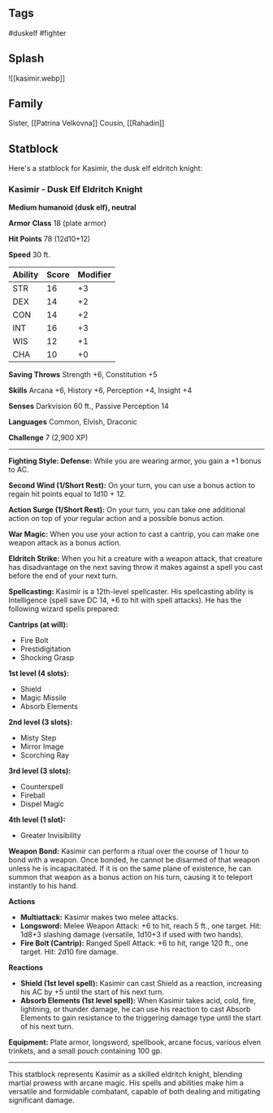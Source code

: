  ## Tags
#duskelf #fighter 
## Splash
![[kasimir.webp]]
## Family
Sister, [[Patrina Velkovna]]
Cousin, [[Rahadin]]
## Statblock
Here's a statblock for Kasimir, the dusk elf eldritch knight:

### Kasimir - Dusk Elf Eldritch Knight

**Medium humanoid (dusk elf), neutral**

**Armor Class** 18 (plate armor)

**Hit Points** 78 (12d10+12)

**Speed** 30 ft.

| Ability | Score | Modifier |
|---------|-------|----------|
| STR     | 16    | +3       |
| DEX     | 14    | +2       |
| CON     | 14    | +2       |
| INT     | 16    | +3       |
| WIS     | 12    | +1       |
| CHA     | 10    | +0       |

**Saving Throws** Strength +6, Constitution +5

**Skills** Arcana +6, History +6, Perception +4, Insight +4

**Senses** Darkvision 60 ft., Passive Perception 14

**Languages** Common, Elvish, Draconic

**Challenge** 7 (2,900 XP)

---

**Fighting Style: Defense:** While you are wearing armor, you gain a +1 bonus to AC.

**Second Wind (1/Short Rest):** On your turn, you can use a bonus action to regain hit points equal to 1d10 + 12.

**Action Surge (1/Short Rest):** On your turn, you can take one additional action on top of your regular action and a possible bonus action.

**War Magic:** When you use your action to cast a cantrip, you can make one weapon attack as a bonus action.

**Eldritch Strike:** When you hit a creature with a weapon attack, that creature has disadvantage on the next saving throw it makes against a spell you cast before the end of your next turn.

**Spellcasting:** Kasimir is a 12th-level spellcaster. His spellcasting ability is Intelligence (spell save DC 14, +6 to hit with spell attacks). He has the following wizard spells prepared:

**Cantrips (at will):**
- Fire Bolt
- Prestidigitation
- Shocking Grasp

**1st level (4 slots):**
- Shield
- Magic Missile
- Absorb Elements

**2nd level (3 slots):**
- Misty Step
- Mirror Image
- Scorching Ray

**3rd level (3 slots):**
- Counterspell
- Fireball
- Dispel Magic

**4th level (1 slot):**
- Greater Invisibility

**Weapon Bond:** Kasimir can perform a ritual over the course of 1 hour to bond with a weapon. Once bonded, he cannot be disarmed of that weapon unless he is incapacitated. If it is on the same plane of existence, he can summon that weapon as a bonus action on his turn, causing it to teleport instantly to his hand.

**Actions**

- **Multiattack:** Kasimir makes two melee attacks.
- **Longsword:** Melee Weapon Attack: +6 to hit, reach 5 ft., one target. Hit: 1d8+3 slashing damage (versatile, 1d10+3 if used with two hands).
- **Fire Bolt (Cantrip):** Ranged Spell Attack: +6 to hit, range 120 ft., one target. Hit: 2d10 fire damage.

**Reactions**

- **Shield (1st level spell):** Kasimir can cast Shield as a reaction, increasing his AC by +5 until the start of his next turn.
- **Absorb Elements (1st level spell):** When Kasimir takes acid, cold, fire, lightning, or thunder damage, he can use his reaction to cast Absorb Elements to gain resistance to the triggering damage type until the start of his next turn.

**Equipment:** Plate armor, longsword, spellbook, arcane focus, various elven trinkets, and a small pouch containing 100 gp.

---

This statblock represents Kasimir as a skilled eldritch knight, blending martial prowess with arcane magic. His spells and abilities make him a versatile and formidable combatant, capable of both dealing and mitigating significant damage.